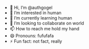 - 👋 Hi, I’m @authgogel
- 👀 I’m interested in human
- 🌱 I’m currently learning human
- 💞️ I’m looking to collaborate on world
- 📫 How to reach me hold my hand
- 😄 Pronouns: fufufafa
- ⚡ Fun fact: not fact, really

<!---
authgogel/authgogel is a ✨ special ✨ repository because its `README.md` (this file) appears on your GitHub profile.
You can click the Preview link to take a look at your changes.
--->
